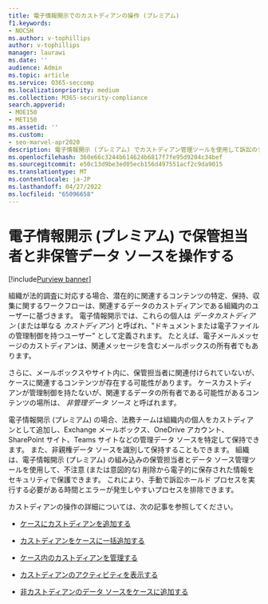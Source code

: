 ```yaml
---
title: 電子情報開示でのカストディアンの操作 (プレミアム)
f1.keywords:
- NOCSH
ms.author: v-tophillips
author: v-tophillips
manager: laurawi
ms.date: ''
audience: Admin
ms.topic: article
ms.service: O365-seccomp
ms.localizationpriority: medium
ms.collection: M365-security-compliance
search.appverid:
- MOE150
- MET150
ms.assetid: ''
ms.custom:
- seo-marvel-apr2020
description: 電子情報開示 (プレミアム) でカストディアン管理ツールを使用して訴訟のデータを管理する方法について説明します。
ms.openlocfilehash: 360e66c3244b614624b6817f7fe95d9204c34bef
ms.sourcegitcommit: e50c13d9be3ed05ecb156d497551acf2c9da9015
ms.translationtype: MT
ms.contentlocale: ja-JP
ms.lasthandoff: 04/27/2022
ms.locfileid: "65096658"
---
```

# <a name="work-with-custodians-and-non-custodial-data-sources-in-ediscovery-premium"></a>電子情報開示 (プレミアム) で保管担当者と非保管データ ソースを操作する

[!include[Purview banner](../includes/purview-rebrand-banner.md)]

組織が法的調査に対応する場合、潜在的に関連するコンテンツの特定、保持、収集に関するワークフローは、関連するデータのカストディアンである組織内のユーザーに基づきます。 電子情報開示では、これらの個人は *データカストディアン* (または単なる *カストディアン*) と呼ばれ、"ドキュメントまたは電子ファイルの管理制御を持つユーザー" として定義されます。 たとえば、電子メールメッセージのカストディアンは、関連メッセージを含むメールボックスの所有者でもあります。

さらに、メールボックスやサイト内に、保管担当者に関連付けられていないが、ケースに関連するコンテンツが存在する可能性があります。 ケースカストディアンが管理制御を持たないが、関連するデータの所有者である可能性があるコンテンツの場所は、 *非管理データ ソース* と呼ばれます。

電子情報開示 (プレミアム) の場合、法務チームは組織内の個人をカストディアンとして追加し、Exchange メールボックス、OneDrive アカウント、SharePoint サイト、Teams サイトなどの管理データ ソースを特定して保持できます。 また、非親権データ ソースを識別して保持することもできます。 組織は、電子情報開示 (プレミアム) の組み込みの保管担当者とデータ ソース管理ツールを使用して、不注意 (または意図的な) 削除から電子的に保存された情報をセキュリティで保護できます。 これにより、手動で訴訟ホールド プロセスを実行する必要がある時間とエラーが発生しやすいプロセスを排除できます。

カストディアンの操作の詳細については、次の記事を参照してください。

- [ケースにカストディアンを追加する](add-custodians-to-case.md)

- [カストディアンをケースに一括追加する](bulk-add-custodians.md)

- [ケース内のカストディアンを管理する](manage-new-custodians.md)

- [カストディアンのアクティビティを表示する](view-custodian-activity.md)

- [非カストディアンのデータ ソースをケースに追加する](non-custodial-data-sources.md)
